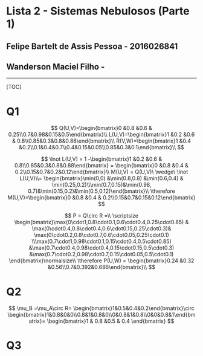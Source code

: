 # Lista 2 - Sistemas Nebulosos (Parte 1)

## Felipe Bartelt de Assis Pessoa - 2016026841

## Wanderson Maciel Filho - 

---

[TOC]

# Q1

$$
Q(U,V)=\begin{bmatrix}0 &0.8 &0.6 & 0.25\\0.7&0.98&0.15&0.5\end{bmatrix}\\
L(U,V)=\begin{bmatrix}1 &0.2 &0.6 & 0.8\\0.85&0.3&0.8&0.88\end{bmatrix}\\
R(V,W)=\begin{bmatrix}1 &0.4 &0.2\\0.1&0.4&0.7\\0.4&0.15&0.05\\0.85&0.3&0.1\end{bmatrix}\\
$$

$$
\lnot L(U,V) = 1 -\begin{bmatrix}1 &0.2 &0.6 & 0.8\\0.85&0.3&0.8&0.88\end{bmatrix} = \begin{bmatrix}0 &0.8 &0.4 & 0.2\\0.15&0.7&0.2&0.12\end{bmatrix}\\
M(U,V) = Q(U,V)\ \wedge\ \lnot L(U,V)\\=
\begin{bmatrix}\min(0,0) &\min(0.8,0.8) &\min(0.6,0.4) & \min(0.25,0.2)\\\min(0.7,0.15)&\min(0.98, 0.7)&\min(0.15,0.2)&\min(0.5,0.12)\end{bmatrix}\\
\therefore M(U,V)=\begin{bmatrix}0 &0.8 &0.4 & 0.2\\0.15&0.7&0.15&0.12\end{bmatrix}
$$

$$
P = Q\circ R =\\
\scriptsize
\begin{bmatrix}\max(0\cdot1,0.8\cdot0.1,0.6\cdot0.4,0.25\cdot0.85) &
\max(0\cdot0.4,0.8\cdot0.4,0.6\cdot0.15,0.25\cdot0.3)&
\max(0\cdot0.2,0.8\cdot0.7,0.6\cdot0.05,0.25\cdot0.1)
\\\max(0.7\cdot1,0.98\cdot0.1,0.15\cdot0.4,0.5\cdot0.85)
&\max(0.7\cdot0.4,0.98\cdot0.4,0.15\cdot0.15,0.5\cdot0.3)
&\max(0.7\cdot0.2,0.98\cdot0.7,0.15\cdot0.05,0.5\cdot0.1)
\end{bmatrix}\normalsize\\
\therefore P(U,W) = \begin{bmatrix}0.24 &0.32 &0.56\\0.7&0.392&0.686\end{bmatrix}\\
$$

# Q2

$$
\mu_B =\mu_A\circ R= \begin{bmatrix}1&0.5&0.4&0.2\end{bmatrix}\circ
\begin{bmatrix}1&0.8&0&0\\0.8&1&0.8&0\\0&0.8&1&0.8\\0&0&0.8&1\end{bmatrix}=
\begin{bmatrix}1 & 0.8 &0.5 & 0.4 \end{bmatrix}
$$

# Q3

